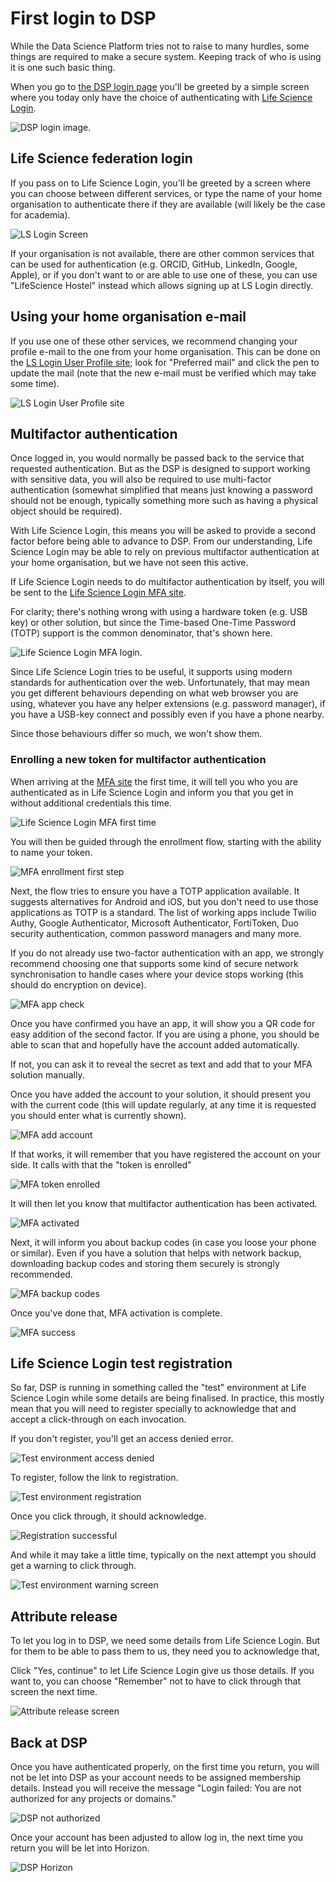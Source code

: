 # First login to DSP

While the Data Science Platform tries not to raise to many hurdles, some things
are required to make a secure system. Keeping track of who is using it is one
such basic thing.

When you go to [the DSP login page](https://dsp.aida.scilifelab.se/) you'll be
greeted by a simple screen where you today only have the choice of
authenticating with [Life Science Login](https://lifescience-ri.eu/ls-login/).

![DSP login image](/imgs/guides/dsp-first-login/dsp-login-screen.png).

## Life Science federation login

If you pass on to Life Science Login, you'll be greeted by a screen where you
can choose between different services, or type the name of your home
organisation to authenticate there if they are available (will likely be the
case for academia).

![LS Login Screen](/imgs/guides/dsp-first-login/ls-login-login-screen.png)

If your organisation is not available, there are other common services that can
be used for authentication (e.g. ORCID, GitHub, LinkedIn, Google, Apple), or if
you don't want to or are able to use one of these, you can use "LifeScience
Hostel" instead which allows signing up at LS Login directly.

## Using your home organisation e-mail

If you use one of these other services, we recommend changing your profile
e-mail to the one from your home organisation. This can be done on the
[LS Login User Profile site](https://profile.aai.lifescience-ri.eu/); look
for "Preferred mail" and click the pen to update the mail (note that the new
e-mail must be verified which may take some time).

![LS Login User Profile site](/imgs/guides/dsp-first-login/ls-login-profile-screen.png)

## Multifactor authentication

Once logged in, you would normally be passed back to the service that requested
authentication. But as the DSP is designed to support working with sensitive
data, you will also be required to use multi-factor authentication (somewhat
simplified that means just knowing a password should not be enough, typically
something more such as having a physical object should be required).

With Life Science Login, this means you will be asked to provide a second
factor before being able to advance to DSP. From our understanding, Life Science
Login may be able to rely on previous multifactor authentication at your home
organisation, but we have not seen this active.

If Life Science Login needs to do multifactor authentication by itself, you will
be sent to the [Life Science Login MFA site](https://mfa.aai.lifescience-ri.eu/).

For clarity; there's nothing wrong with using a hardware token (e.g. USB key) or
other solution, but since the Time-based One-Time Password (TOTP) support is the
common denominator, that's shown here.

![Life Science Login MFA login](/imgs/guides/dsp-first-login/ls-login-mfa-login-screen.png).

Since Life Science Login tries to be useful, it supports using modern standards
for authentication over the web. Unfortunately, that may mean you get different
behaviours depending on what web browser you are using, whatever you have any
helper extensions (e.g. password manager), if you have a USB-key connect and
possibly even if you have a phone nearby.

Since those behaviours differ so much, we won't show them.

### Enrolling a new token for multifactor authentication

When arriving at the [MFA site](https://mfa.aai.lifescience-ri.eu/) the first
time, it will tell you who you are authenticated as in Life Science Login and
inform you that you get in without additional credentials this time.

![Life Science Login MFA first time](/imgs/guides/dsp-first-login/ls-login-mfa-enroll-loggedin.png)

You will then be guided through the enrollment flow, starting with the ability
to name your token.

![MFA enrollment first step](/imgs/guides/dsp-first-login/ls-login-mfa-enroll-welcome.png)

Next, the flow tries to ensure you have a TOTP application available. It
suggests alternatives for Android and iOS, but you don't need to use those
applications as TOTP is a standard. The list of working apps include Twilio Authy,
Google Authenticator, Microsoft Authenticator, FortiToken, Duo security
authentication, common password managers and many more.

If you do not already use two-factor authentication with an app, we strongly 
recommend choosing one that supports some kind of secure network synchronisation
to handle cases where your device stops working (this should do encryption on
device).

![MFA app check](/imgs/guides/dsp-first-login/ls-login-mfa-enroll-totp-app.png)

Once you have confirmed you have an app, it will show you a QR code for easy
addition of the second factor. If you are using a phone, you should be able to
scan that and hopefully have the account added automatically.

If not, you can ask it to reveal the secret as text and add that to your MFA
solution manually.

Once you have added the account to your solution, it should present you with
the current code (this will update regularly, at any time it is requested you
should enter what is currently shown).

![MFA add account](/imgs/guides/dsp-first-login/ls-login-mfa-enroll-totp-add-account.png)

If that works, it will remember that you have registered the account on your
side. It calls with that the "token is enrolled"

![MFA token enrolled](/imgs/guides/dsp-first-login/ls-login-mfa-enroll-complete.png)

It will then let you know that multifactor authentication has been activated.

![MFA activated](/imgs/guides/dsp-first-login/ls-login-mfa-activated.png)

Next, it will inform you about backup codes (in case you loose your phone or
similar). Even if you have a solution that helps with network backup,
downloading backup codes and storing them securely is strongly recommended.

![MFA backup codes](/imgs/guides/dsp-first-login/ls-login-mfa-backup-codes.png)

Once you've done that, MFA activation is complete.

![MFA success](/imgs/guides/dsp-first-login/ls-login-mfa-success.png)

## Life Science Login test registration

So far, DSP is running in something called the "test" environment at Life
Science Login while some details are being finalised. In practice, this mostly
mean that you will need to register specially to acknowledge that and accept
a click-through on each invocation.

If you don't register, you'll get an access denied error.

![Test environment access denied](/imgs/guides/dsp-first-login/ls-login-access-denied-no-test.png)

To register, follow the link to registration.

![Test environment registration](/imgs/guides/dsp-first-login/ls-login-test-registration.png)

Once you click through, it should acknowledge.

![Registration successful](/imgs/guides/dsp-first-login/ls-login-test-registration-successful.png)

And while it may take a little time, typically on the next attempt you should
get a warning to click through.

![Test environment warning screen](/imgs/guides/dsp-first-login/ls-login-test-warning.png)

## Attribute release

To let you log in to DSP, we need some details from Life Science Login. But
for them to be able to pass them to us, they need you to acknowledge that,

Click "Yes, continue" to let Life Science Login give us those details. If you
want to, you can choose "Remember" not to have to click through that screen
the next time.

![Attribute release screen](/imgs/guides/dsp-first-login/ls-login-release-screen.png)

## Back at DSP

Once you have authenticated properly, on the first time you return, you will
not be let into DSP as your account needs to be assigned membership details.
Instead you will receive the message "Login failed: You are not authorized for
any projects or domains."

![DSP not authorized](/imgs/guides/dsp-first-login/dsp-login-not-authorized.png)

Once your account has been adjusted to allow log in, the next time you return
you will be let into Horizon.

![DSP Horizon](/imgs/guides/dsp-first-login/dsp-horizon-screen.png)

